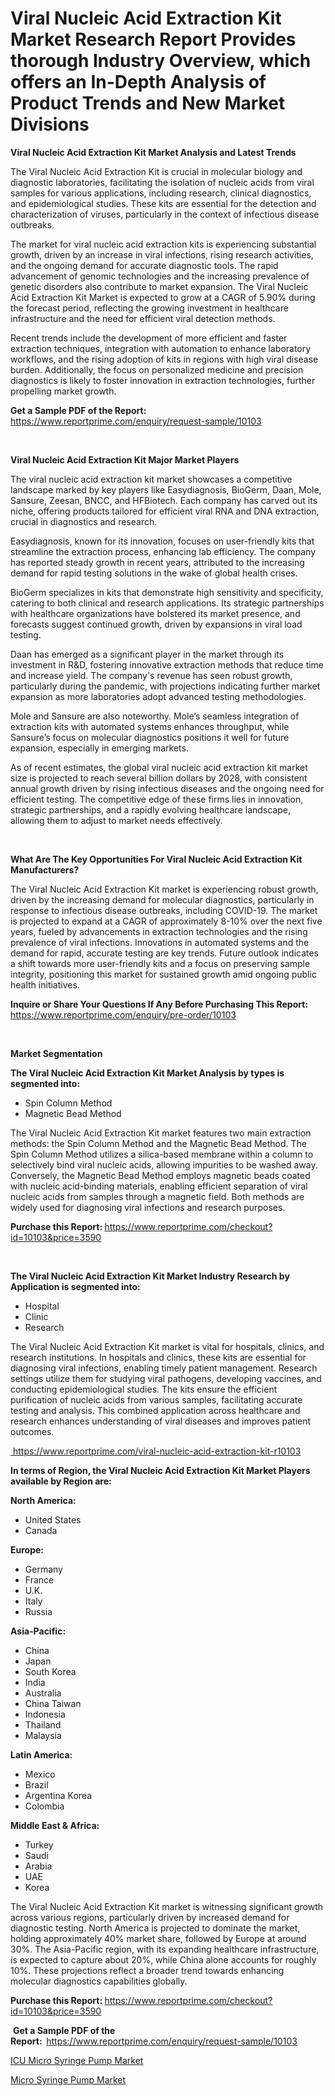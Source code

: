 <p><h1>Viral Nucleic Acid Extraction Kit Market Research Report Provides thorough Industry Overview, which offers an In-Depth Analysis of Product Trends and New Market Divisions</h1></p><p><strong>Viral Nucleic Acid Extraction Kit Market Analysis and Latest Trends</strong></p>
<p><p>The Viral Nucleic Acid Extraction Kit is crucial in molecular biology and diagnostic laboratories, facilitating the isolation of nucleic acids from viral samples for various applications, including research, clinical diagnostics, and epidemiological studies. These kits are essential for the detection and characterization of viruses, particularly in the context of infectious disease outbreaks.</p><p>The market for viral nucleic acid extraction kits is experiencing substantial growth, driven by an increase in viral infections, rising research activities, and the ongoing demand for accurate diagnostic tools. The rapid advancement of genomic technologies and the increasing prevalence of genetic disorders also contribute to market expansion. The Viral Nucleic Acid Extraction Kit Market is expected to grow at a CAGR of 5.90% during the forecast period, reflecting the growing investment in healthcare infrastructure and the need for efficient viral detection methods.</p><p>Recent trends include the development of more efficient and faster extraction techniques, integration with automation to enhance laboratory workflows, and the rising adoption of kits in regions with high viral disease burden. Additionally, the focus on personalized medicine and precision diagnostics is likely to foster innovation in extraction technologies, further propelling market growth.</p></p>
<p><strong>Get a Sample PDF of the Report:&nbsp;</strong> <a href="https://www.reportprime.com/enquiry/request-sample/10103?utm_campaign=1891&utm_medium=2&utm_source=Github&utm_content=ia&utm_term=20032025&utm_id=viral-nucleic-acid-extraction-kit">https://www.reportprime.com/enquiry/request-sample/10103</a></p>
<p>&nbsp;</p>
<p><strong>Viral Nucleic Acid Extraction Kit Major Market Players</strong></p>
<p><p>The viral nucleic acid extraction kit market showcases a competitive landscape marked by key players like Easydiagnosis, BioGerm, Daan, Mole, Sansure, Zeesan, BNCC, and HFBiotech. Each company has carved out its niche, offering products tailored for efficient viral RNA and DNA extraction, crucial in diagnostics and research.</p><p>Easydiagnosis, known for its innovation, focuses on user-friendly kits that streamline the extraction process, enhancing lab efficiency. The company has reported steady growth in recent years, attributed to the increasing demand for rapid testing solutions in the wake of global health crises. </p><p>BioGerm specializes in kits that demonstrate high sensitivity and specificity, catering to both clinical and research applications. Its strategic partnerships with healthcare organizations have bolstered its market presence, and forecasts suggest continued growth, driven by expansions in viral load testing.</p><p>Daan has emerged as a significant player in the market through its investment in R&D, fostering innovative extraction methods that reduce time and increase yield. The company's revenue has seen robust growth, particularly during the pandemic, with projections indicating further market expansion as more laboratories adopt advanced testing methodologies.</p><p>Mole and Sansure are also noteworthy. Mole’s seamless integration of extraction kits with automated systems enhances throughput, while Sansure’s focus on molecular diagnostics positions it well for future expansion, especially in emerging markets.</p><p>As of recent estimates, the global viral nucleic acid extraction kit market size is projected to reach several billion dollars by 2028, with consistent annual growth driven by rising infectious diseases and the ongoing need for efficient testing. The competitive edge of these firms lies in innovation, strategic partnerships, and a rapidly evolving healthcare landscape, allowing them to adjust to market needs effectively.</p></p>
<p>&nbsp;</p>
<p><strong>What Are The Key Opportunities For Viral Nucleic Acid Extraction Kit Manufacturers?</strong></p>
<p><p>The Viral Nucleic Acid Extraction Kit market is experiencing robust growth, driven by the increasing demand for molecular diagnostics, particularly in response to infectious disease outbreaks, including COVID-19. The market is projected to expand at a CAGR of approximately 8-10% over the next five years, fueled by advancements in extraction technologies and the rising prevalence of viral infections. Innovations in automated systems and the demand for rapid, accurate testing are key trends. Future outlook indicates a shift towards more user-friendly kits and a focus on preserving sample integrity, positioning this market for sustained growth amid ongoing public health initiatives.</p></p>
<p><strong>Inquire or Share Your Questions If Any Before Purchasing This Report:</strong> <a href="https://www.reportprime.com/enquiry/pre-order/10103?utm_campaign=1891&utm_medium=2&utm_source=Github&utm_content=ia&utm_term=20032025&utm_id=viral-nucleic-acid-extraction-kit">https://www.reportprime.com/enquiry/pre-order/10103</a></p>
<p>&nbsp;</p>
<p><strong>Market Segmentation</strong></p>
<p><strong>The Viral Nucleic Acid Extraction Kit Market Analysis by types is segmented into:</strong></p>
<p><ul><li>Spin Column Method</li><li>Magnetic Bead Method</li></ul></p>
<p><p>The Viral Nucleic Acid Extraction Kit market features two main extraction methods: the Spin Column Method and the Magnetic Bead Method. The Spin Column Method utilizes a silica-based membrane within a column to selectively bind viral nucleic acids, allowing impurities to be washed away. Conversely, the Magnetic Bead Method employs magnetic beads coated with nucleic acid-binding materials, enabling efficient separation of viral nucleic acids from samples through a magnetic field. Both methods are widely used for diagnosing viral infections and research purposes.</p></p>
<p><strong>Purchase this Report:&nbsp;</strong><a href="https://www.reportprime.com/checkout?id=10103&price=3590&utm_campaign=1891&utm_medium=2&utm_source=Github&utm_content=ia&utm_term=20032025&utm_id=viral-nucleic-acid-extraction-kit">https://www.reportprime.com/checkout?id=10103&price=3590</a></p>
<p>&nbsp;</p>
<p><strong>The Viral Nucleic Acid Extraction Kit Market Industry Research by Application is segmented into:</strong></p>
<p><ul><li>Hospital</li><li>Clinic</li><li>Research</li></ul></p>
<p><p>The Viral Nucleic Acid Extraction Kit market is vital for hospitals, clinics, and research institutions. In hospitals and clinics, these kits are essential for diagnosing viral infections, enabling timely patient management. Research settings utilize them for studying viral pathogens, developing vaccines, and conducting epidemiological studies. The kits ensure the efficient purification of nucleic acids from various samples, facilitating accurate testing and analysis. This combined application across healthcare and research enhances understanding of viral diseases and improves patient outcomes.</p></p>
<p><a href="https://www.reportprime.com/viral-nucleic-acid-extraction-kit-r10103?utm_campaign=1891&utm_medium=2&utm_source=Github&utm_content=ia&utm_term=20032025&utm_id=viral-nucleic-acid-extraction-kit">&nbsp;https://www.reportprime.com/viral-nucleic-acid-extraction-kit-r10103</a></p>
<p><strong>In terms of Region, the Viral Nucleic Acid Extraction Kit Market Players available by Region are:</strong></p>
<p>
    <p> <strong> North America: </strong>
        <ul>
            <li>United States</li>
            <li>Canada</li>
        </ul>
        </p> 
    <p> <strong> Europe: </strong>
        <ul>
            <li>Germany</li>
            <li>France</li>
            <li>U.K.</li>
            <li>Italy</li>
            <li>Russia</li>
        </ul>
        </p> 
    <p> <strong> Asia-Pacific: </strong>
        <ul>
            <li>China</li>
            <li>Japan</li>
            <li>South Korea</li>
            <li>India</li>
            <li>Australia</li>
            <li>China Taiwan</li>
            <li>Indonesia</li>
            <li>Thailand</li>
            <li>Malaysia</li>
        </ul>
        </p> 
    <p> <strong> Latin America: </strong>
        <ul>
            <li>Mexico</li>
            <li>Brazil</li>
            <li>Argentina Korea</li>
            <li>Colombia</li>
        </ul>
        </p> 
    <p> <strong> Middle East & Africa: </strong>
        <ul>
            <li>Turkey</li>
            <li>Saudi</li>
            <li>Arabia</li>
            <li>UAE</li>
            <li>Korea</li>
        </ul>
    </p>
    </p>
<p><p>The Viral Nucleic Acid Extraction Kit market is witnessing significant growth across various regions, particularly driven by increased demand for diagnostic testing. North America is projected to dominate the market, holding approximately 40% market share, followed by Europe at around 30%. The Asia-Pacific region, with its expanding healthcare infrastructure, is expected to capture about 20%, while China alone accounts for roughly 10%. These projections reflect a broader trend towards enhancing molecular diagnostics capabilities globally.</p></p>
<p><strong>Purchase this Report: </strong><a href="https://www.reportprime.com/checkout?id=10103&price=3590&utm_campaign=1891&utm_medium=2&utm_source=Github&utm_content=ia&utm_term=20032025&utm_id=viral-nucleic-acid-extraction-kit">https://www.reportprime.com/checkout?id=10103&price=3590</a></p>
<p>&nbsp;<strong>Get a Sample PDF of the Report:&nbsp;&nbsp;</strong><a href="https://www.reportprime.com/enquiry/request-sample/10103?utm_campaign=1891&utm_medium=2&utm_source=Github&utm_content=ia&utm_term=20032025&utm_id=viral-nucleic-acid-extraction-kit">https://www.reportprime.com/enquiry/request-sample/10103</a></p>
<p><strong></strong></p>
<p><p><a href="https://github.com/Krish2023na/Market-Research-Report-List-7/blob/main/icu-micro-syringe-pump-market.md?utm_campaign=1891&utm_medium=2&utm_source=Github&utm_content=ia&utm_term=20032025&utm_id=viral-nucleic-acid-extraction-kit">ICU Micro Syringe Pump Market</a></p><p><a href="https://github.com/RickHolmes3/Market-Research-Report-List-7/blob/main/micro-syringe-pump-market.md?utm_campaign=1891&utm_medium=2&utm_source=Github&utm_content=ia&utm_term=20032025&utm_id=viral-nucleic-acid-extraction-kit">Micro Syringe Pump Market</a></p></p>